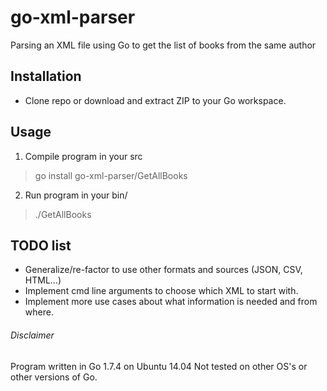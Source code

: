 # go-xml-parser
Parsing an XML file using Go to get the list of books from the same author

## Installation
- Clone repo or download and extract ZIP to your Go workspace.

## Usage
1. Compile program in your src
> go install go-xml-parser/GetAllBooks
2. Run program in your bin/
> ./GetAllBooks

## TODO list
- Generalize/re-factor to use other formats and sources (JSON, CSV, HTML...)
- Implement cmd line arguments to choose which XML to start with.
- Implement more use cases about what information is needed and from where.

###### Disclaimer
Program written in Go 1.7.4 on Ubuntu 14.04
Not tested on other OS's or other versions of Go.